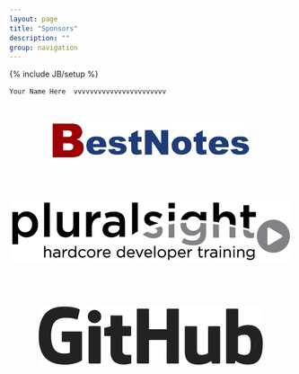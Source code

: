 ```yaml
---
layout: page
title: "Sponsors"
description: ""
group: navigation
---
```

{% include JB/setup %}

	Your Name Here  vvvvvvvvvvvvvvvvvvvvvvv

<div style="text-align:center;margin-top:50px;margin-bottom:20px;"><a target="_blank" href="http://bestnotes.com"><img src="/assets/themes/twitter/images/sponsors/bestnotes_logo_web.png" alt="BestNotes CRM/EMR" title="BestNotes CRM/EMR" /></a></div> 

<div style="text-align:center;margin-top:75px;margin-bottom:20px;"><a target="_blank" href="http://Pluralsight.com"><img src="/assets/themes/twitter/images/sponsors/pluralsight-grayscale-500x109-v1.png" alt="pluralsight hardcore developer training" title="pluralsight hardcore developer training" /></a></div>

<div style="text-align:center;margin-top:75px;margin-bottom:20px;"><a target="_blank" href="http://github.com"><img src="/assets/themes/twitter/images/sponsors/GitHub-Logo.png" width="400px" alt="GitHub" title="GitHub" /></a></div>
